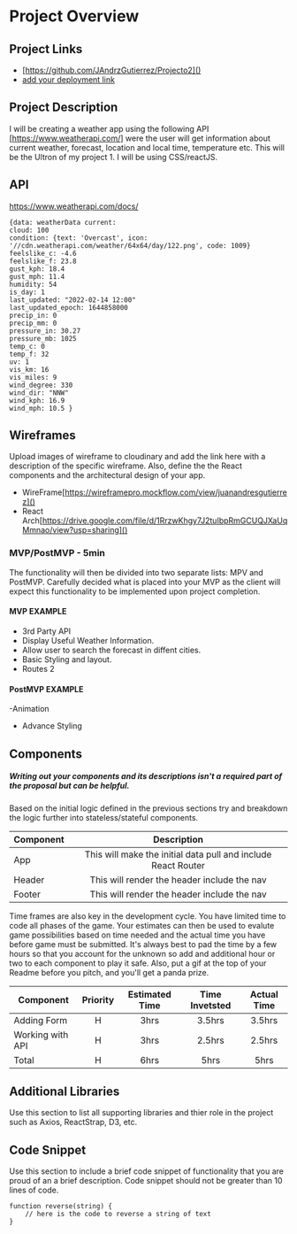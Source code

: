 # Project Overview

## Project Links

- [https://github.com/JAndrzGutierrez/Projecto2]()
- [add your deployment link]()

## Project Description

I will be creating a weather app using the following API [https://www.weatherapi.com/] were the user will get information about current weather, forecast, location and local time, temperature etc. This will be the Ultron of my project 1. I will be using CSS/reactJS. 

## API

https://www.weatherapi.com/docs/


```
{data: weatherData current:
cloud: 100
condition: {text: 'Overcast', icon: '//cdn.weatherapi.com/weather/64x64/day/122.png', code: 1009}
feelslike_c: -4.6
feelslike_f: 23.8
gust_kph: 18.4
gust_mph: 11.4
humidity: 54
is_day: 1
last_updated: "2022-02-14 12:00"
last_updated_epoch: 1644858000
precip_in: 0
precip_mm: 0
pressure_in: 30.27
pressure_mb: 1025
temp_c: 0
temp_f: 32
uv: 1
vis_km: 16
vis_miles: 9
wind_degree: 330
wind_dir: "NNW"
wind_kph: 16.9
wind_mph: 10.5 }
```


## Wireframes

Upload images of wireframe to cloudinary and add the link here with a description of the specific wireframe. Also, define the the React components and the architectural design of your app.

- WireFrame[https://wireframepro.mockflow.com/view/juanandresgutierrez]()
- React Arch[https://drive.google.com/file/d/1RrzwKhgy7J2tuIbpRmGCUQJXaUqMmnao/view?usp=sharing]()


### MVP/PostMVP - 5min

The functionality will then be divided into two separate lists: MPV and PostMVP.  Carefully decided what is placed into your MVP as the client will expect this functionality to be implemented upon project completion.  

#### MVP EXAMPLE
- 3rd Party API
- Display Useful Weather Information.
- Allow user to search the forecast in diffent cities.
- Basic Styling and layout.
- Routes 2 

#### PostMVP EXAMPLE
-Animation 
- Advance Styling 

## Components
##### Writing out your components and its descriptions isn't a required part of the proposal but can be helpful.

Based on the initial logic defined in the previous sections try and breakdown the logic further into stateless/stateful components. 

| Component | Description | 
| --- | :---: |  
| App | This will make the initial data pull and include React Router| 
| Header | This will render the header include the nav | 
| Footer | This will render the header include the nav | 


Time frames are also key in the development cycle.  You have limited time to code all phases of the game.  Your estimates can then be used to evalute game possibilities based on time needed and the actual time you have before game must be submitted. It's always best to pad the time by a few hours so that you account for the unknown so add and additional hour or two to each component to play it safe. Also, put a gif at the top of your Readme before you pitch, and you'll get a panda prize.

| Component | Priority | Estimated Time | Time Invetsted | Actual Time |
| --- | :---: |  :---: | :---: | :---: |
| Adding Form | H | 3hrs| 3.5hrs | 3.5hrs |
| Working with API | H | 3hrs| 2.5hrs | 2.5hrs |
| Total | H | 6hrs| 5hrs | 5hrs |

## Additional Libraries
 Use this section to list all supporting libraries and thier role in the project such as Axios, ReactStrap, D3, etc. 

## Code Snippet

Use this section to include a brief code snippet of functionality that you are proud of an a brief description.  Code snippet should not be greater than 10 lines of code. 

```
function reverse(string) {
	// here is the code to reverse a string of text
}
```